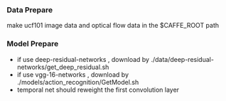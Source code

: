 ### Data Prepare

make ucf101 image data and optical flow data in the $CAFFE\_ROOT path

### Model Prepare

- if use deep-residual-networks , download by ./data/deep-residual-networks/get\_deep\_residual.sh
- if use vgg-16-networks , download by ./models/action\_recognition/GetModel.sh
- temporal net should reweight the first convolution layer

